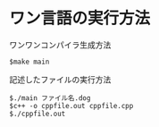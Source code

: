 # ワン言語の実行方法
ワンワンコンパイラ生成方法
```
$make main
```

記述したファイルの実行方法
```
$./main ファイル名.dog
$c++ -o cppfile.out cppfile.cpp
$./cppfile.out
```